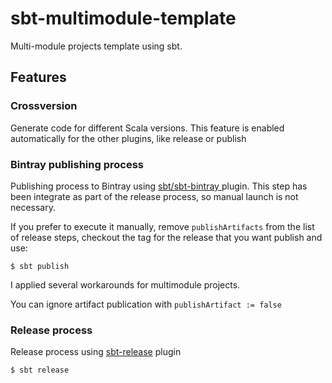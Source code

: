 # sbt-multimodule-template

Multi-module projects template using sbt.

## Features

### Crossversion
Generate code for different Scala versions.
This feature is enabled automatically for the other plugins, like release or publish

### Bintray publishing process
Publishing process to Bintray using [ sbt/sbt-bintray ](https://github.com/sbt/sbt-bintray) plugin.
This step has been integrate as part of the release process, so manual launch is not necessary.

If you prefer to execute it manually, remove ```publishArtifacts``` from the list of release steps, checkout the tag for the release that you want publish and use:
```
$ sbt publish
```
I applied several workarounds for multimodule projects.

You can ignore artifact publication with ```publishArtifact := false```

### Release process
Release process using [sbt-release](https://github.com/sbt/sbt-release) plugin
```
$ sbt release
```

